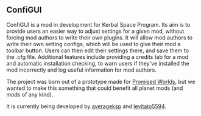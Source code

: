 ## ConfiGUI

ConfiGUI is a mod in development for Kerbal Space Program. Its aim is to provide users an easier way to adjust settings for a given mod, without forcing mod authors to write their own plugins.
It will allow mod authors to write their own setting configs, which will be used to give their mod a toolbar button. Users can then edit their settings there, and save them to the .cfg file.
Additional features include providing a credits tab for a mod and automatic installation checking, to warn users if they've installed the mod incorrectly and log useful information for mod authors.

The project was born out of a prototype made for [Promised Worlds](https://github.com/PromisedWorlds/PromisedWorlds), but we wanted to make this something that could benefit all planet mods (and mods of any kind).

It is currently being developed by [averageksp](https://github.com/averageksp/) and [levitato5594](https://github.com/levitato5594/).
